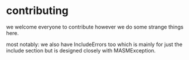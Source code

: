 # contributing


we welcome everyone to contribute however we do some strange things here.


most notably:
we also have IncludeErrors too which is mainly for just the include section but is designed closely with MASMException.


